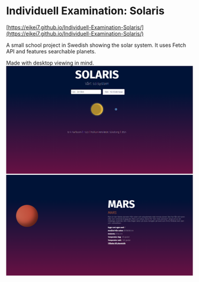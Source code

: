 # Individuell Examination: Solaris
[https://eikei7.github.io/Individuell-Examination-Solaris/](https://eikei7.github.io/Individuell-Examination-Solaris/)

A small school project in Swedish showing the solar system. 
It uses Fetch API and features searchable planets.

Made with desktop viewing in mind.
![Index page](/img/screen1.PNG)
![Planet page](/img/screen2.PNG)
